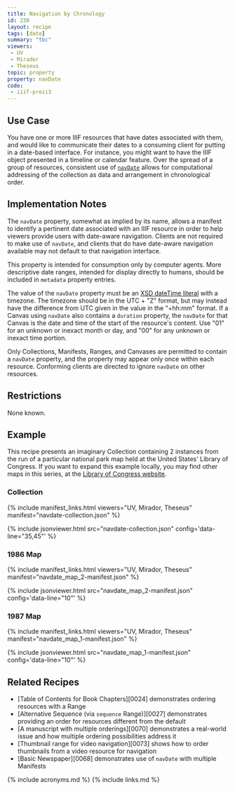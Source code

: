 ```yaml
---
title: Navigation by Chronology
id: 230
layout: recipe
tags: [date]
summary: "tbc"
viewers:
 - UV
 - Mirador
 - Theseus
topic: property
property: navDate
code:
 - iiif-prezi3
---
```


## Use Case

You have one or more IIIF resources that have dates associated with them, and would like to communicate their dates to a consuming client for putting in a date-based interface. For instance, you might want to have the IIIF object presented in a timeline or calendar feature. Over the spread of a group of resources, consistent use of [`navDate`](https://iiif.io/api/presentation/3.0/#navdate) allows for computational addressing of the collection as data and arrangement in chronological order.

## Implementation Notes

The `navDate` property, somewhat as implied by its name, allows a manifest to identify a pertinent date associated with an IIIF resource in order to help viewers provide users with date-aware navigation. Clients are not required to make use of `navDate`, and clients that do have date-aware navigation available may not default to that navigation interface.

This property is intended for consumption only by computer agents. More descriptive date ranges, intended for display directly to humans, should be included in `metadata` property entries.

The value of the `navDate` property must be an [XSD dateTime literal](https://www.w3.org/TR/xmlschema11-2/#dateTime) with a timezone. The timezone should be in the UTC + "Z" format, but may instead have the difference from UTC given in the value in the "+hh:mm" format. If a Canvas using `navDate` also contains a `duration` property, the `navDate` for that Canvas is the date and time of the start of the resource's content. Use "01" for an unknown or inexact month or day, and "00" for any unknown or inexact time portion.

Only Collections, Manifests, Ranges, and Canvases are permitted to contain a `navDate` property, and the property may appear only once within each resource. Conforming clients are directed to ignore `navDate` on other resources.

## Restrictions

None known.

## Example

This recipe presents an imaginary Collection containing 2 instances from the run of a particular national park map held at the United States' Library of Congress. If you want to expand this example locally, you may find other maps in this series, at the [Library of Congress website](https://www.loc.gov/maps/?q=Chesapeake+and+Ohio+Canal&fa=contributor%3Aunited+states.+national+park+service&st=list&c=100).


### Collection

{% include manifest_links.html viewers="UV, Mirador, Theseus" manifest="navdate-collection.json" %}

{% include jsonviewer.html src="navdate-collection.json" config='data-line="35,45"' %}

### 1986 Map

{% include manifest_links.html viewers="UV, Mirador, Theseus" manifest="navdate_map_2-manifest.json" %}

{% include jsonviewer.html src="navdate_map_2-manifest.json" config='data-line="10"' %}

### 1987 Map

{% include manifest_links.html viewers="UV, Mirador, Theseus" manifest="navdate_map_1-manifest.json" %}

{% include jsonviewer.html src="navdate_map_1-manifest.json" config='data-line="10"' %}


## Related Recipes

* [Table of Contents for Book Chapters][0024] demonstrates ordering resources with a Range
* [Alternative Sequence (via `sequence` Range)][0027] demonstrates providing an order for resources different from the default
* [A manuscript with multiple orderings][0070] demonstrates a real-world issue and how multiple ordering possibilities address it
* [Thumbnail range for video navigation][0073] shows how to order thumbnails from a video resource for navigation
* [Basic Newspaper][0068] demonstrates use of `navDate` with multiple Manifests

{% include acronyms.md %}
{% include links.md %}
